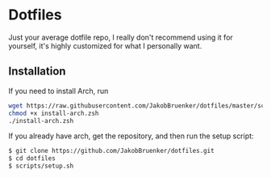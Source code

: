 Dotfiles
========

Just your average dotfile repo, I really don't recommend using it for yourself,
it's highly customized for what I personally want.

Installation
------------

If you need to install Arch, run

```bash
wget https://raw.githubusercontent.com/JakobBruenker/dotfiles/master/scripts/install-arch.zsh
chmod +x install-arch.zsh
./install-arch.zsh
```

If you already have arch, get the repository, and then run the setup script:

```bash
$ git clone https://github.com/JakobBruenker/dotfiles.git
$ cd dotfiles
$ scripts/setup.sh
```
